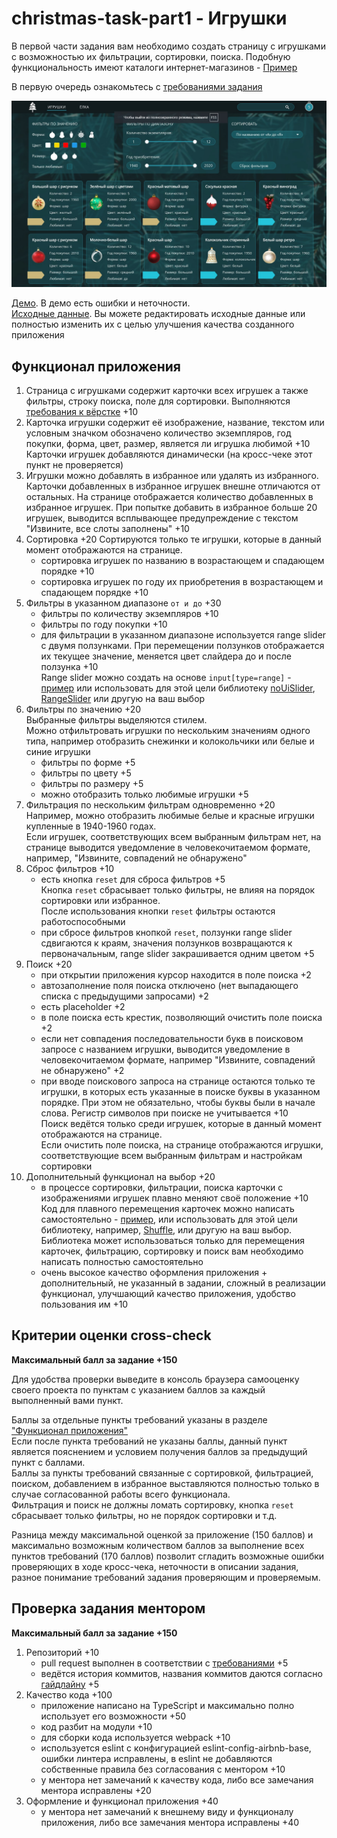 # christmas-task-part1 - Игрушки

В первой части задания вам необходимо создать страницу с игрушками с возможностью их фильтрации, сортировки, поиска. Подобную функциональность имеют каталоги интернет-магазинов - [Пример](https://react-course-comfy-sloth-store.netlify.app/products)

В первую очередь ознакомьтесь с [требованиями задания](christmas-task.md)  

<kbd>![screenshot](images/demo-toys.jpg)</kbd>

[Демо](https://christmas-tasks.netlify.app/). В демо есть ошибки и неточности.    
[Исходные данные](https://github.com/rolling-scopes-school/stage1-tasks/tree/christmas-task). Вы можете редактировать исходные данные или полностью изменить их с целью улучшения качества созданного приложения 

## Функционал приложения
1. Страница с игрушками содержит карточки всех игрушек а также фильтры, строку поиска, поле для сортировки. Выполняются [требования к вёрстке](christmas-task.md#требования-к-вёрстке) +10
2. Карточка игрушки содержит её изображение, название, текстом или условным значком обозначено количество экземпляров, год покупки, форма, цвет, размер, является ли игрушка любимой +10  
Карточки игрушек добавляются динамически (на кросс-чеке этот пункт не проверяется)
3. Игрушки можно добавлять в избранное или удалять из избранного. Карточки добавленных в избранное игрушек внешне отличаются от остальных. На странице отображается количество добавленных в избранное игрушек. При попытке добавить в избранное больше 20 игрушек, выводится всплывающее предупреждение с текстом "Извините, все слоты заполнены" +10
5. Сортировка +20
   Сортируются только те игрушки, которые в данный момент отображаются на странице.
   - сортировка игрушек по названию в возрастающем и спадающем порядке +10
   - сортировка игрушек по году их приобретения в возрастающем и спадающем порядке +10
6. Фильтры в указанном диапазоне `от и до` +30
   - фильтры по количеству экземпляров +10
   - фильтры по году покупки +10
   - для фильтрации в указанном диапазоне используется range slider с двумя ползунками. При перемещении ползунков отображается их текущее значение, меняется цвет слайдера до и после ползунка +10       
   Range slider можно создать на основе `input[type=range]` - [пример](https://ru.stackoverflow.com/questions/1025336/Два-бегунка-у-input-с-типом-range) или использовать для этой цели библиотеку [noUiSlider](https://refreshless.com/nouislider/), [RangeSlider](http://ionden.com/a/plugins/ion.rangeSlider/) или другую на ваш выбор
7. Фильтры по значению +20  
Выбранные фильтры выделяются стилем.  
Можно отфильтровать игрушки по нескольким значениям одного типа, например отобразить снежинки и колокольчики или белые и синие игрушки 
   - фильтры по форме +5
   - фильтры по цвету +5
   - фильтры по размеру +5
   - можно отобразить только любимые игрушки +5
8. Фильтрация по нескольким фильтрам одновременно +20  
Например, можно отобразить любимые белые и красные игрушки купленные в 1940-1960 годах.  
Если игрушек, соответствующих всем выбранным фильтрам нет, на странице выводится уведомление в человекочитаемом формате, например, "Извините, совпадений не обнаружено"
9. Сброс фильтров +10  
   - есть кнопка `reset` для сброса фильтров +5  
   Кнопка `reset` сбрасывает только фильтры, не влияя на порядок сортировки или избранное.  
   После использования кнопки `reset` фильтры остаются работоспособными
   - при сбросе фильтров кнопкой `reset`, ползунки range slider сдвигаются к краям, значения ползунков возвращаются к первоначальным, range slider закрашивается одним цветом +5
9. Поиск +20
   - при открытии приложения курсор находится в поле поиска +2
   - автозаполнение поля поиска отключено (нет выпадающего списка с предыдущими запросами) +2
   - есть placeholder +2
   - в поле поиска есть крестик, позволяющий очистить поле поиска +2
   - если нет совпадения последовательности букв в поисковом запросе с названием игрушки, выводится уведомление в человекочитаемом формате, например "Извините, совпадений не обнаружено" +2 
   - при вводе поискового запроса на странице остаются только те игрушки, в которых есть указанные в поиске буквы в указанном порядке. При этом не обязательно, чтобы буквы были в начале слова. Регистр символов при поиске не учитывается +10  
   Поиск ведётся только среди игрушек, которые в данный момент отображаются на странице.  
   Если очистить поле поиска, на странице отображаются игрушки, соответствующие всем выбранным фильтрам и настройкам сортировки
9. Дополнительный функционал на выбор +20 
   - в процессе сортировки, фильтрации, поиска карточки с изображениями игрушек плавно меняют своё положение +10  
   Код для плавного перемещения карточек можно написать самостоятельно - [пример](https://codepen.io/MauriciAbad/pen/yLbrpey), или использовать для этой цели библиотеку, например, [Shuffle](https://codepen.io/Vestride/pen/ZVWmMX), или другую на ваш выбор. Библиотека может использоваться только для  перемещения карточек, фильтрацию, сортировку и поиск вам необходимо написать полностью самостоятельно
   - очень высокое качество оформления приложения + дополнительный, не указанный в задании, сложный в реализации функционал, улучшающий качество приложения, удобство пользования им +10

## Критерии оценки cross-check
**Максимальный балл за задание +150**

Для удобства проверки выведите в консоль браузера самооценку своего проекта по пунктам с указанием баллов за каждый выполненный вами пункт.

Баллы за отдельные пункты требований указаны в разделе ["Функционал приложения"](#функционал-приложения)  
Если после пункта требований не указаны баллы, данный пункт является пояснением и условием получения баллов за предыдущий пункт с баллами.  
Баллы за пункты требований связанные с сортировкой, фильтрацией, поиском, добавлением в избранное выставляются полностью только в случае согласованной работы всего функционала.  
Фильтрация и поиск не должны ломать сортировку, кнопка `reset` сбрасывает только фильтры, но не порядок сортировки и т.д. 

Разница между максимальной оценкой за приложение (150 баллов) и максимально возможным количеством баллов за выполнение всех пунктов требований (170 баллов) позволит сгладить возможные ошибки проверяющих в ходе кросс-чека, неточности в описании задания, разное понимание требований задания проверяющим и проверяемым.

## Проверка задания ментором
**Максимальный балл за задание +150**

1. Репозиторий +10
   - pull request выполнен в соответствии с [требованиями](https://docs.rs.school/#/pull-request-review-process?id=Требования-к-pull-request-pr) +5
   - ведётся история коммитов, названия коммитов даются согласно [гайдлайну](https://docs.rs.school/#/git-convention) +5
2. Качество кода +100
   - приложение написано на TypeScript и максимально полно использует его возможности +50
   - код разбит на модули +10
   - для сборки кода используется webpack +10
   - используется eslint с конфигурацией eslint-config-airbnb-base, ошибки линтера исправлены, в eslint не добавляются собственные правила без согласования с ментором +10
   - у ментора нет замечаний к качеству кода, либо все замечания ментора исправлены +20
3. Оформление и функционал приложения +40
   - у ментора нет замечаний к внешнему виду и функционалу приложения, либо все замечания ментора исправлены +40